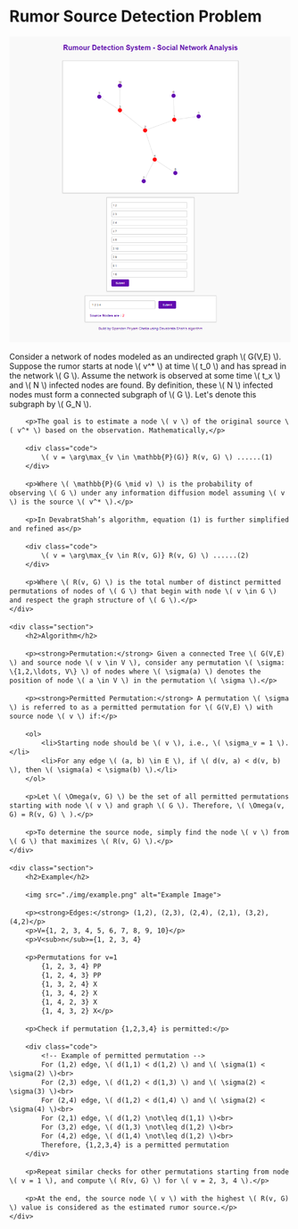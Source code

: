 <div class="section">
        <h1>Rumor Source Detection Problem</h1>
        <img src="./img/sample.png" alt="Sample Image">
        <p>Consider a network of nodes modeled as an undirected graph \( G(V,E) \). Suppose the rumor starts at node \( v^* \) at time \( t_0 \) and has spread in the network \( G \). Assume the network is observed at some time \( t_x \) and \( N \) infected nodes are found. By definition, these \( N \) infected nodes must form a connected subgraph of \( G \). Let's denote this subgraph by \( G_N \).</p>
        
        <p>The goal is to estimate a node \( v \) of the original source \( v^* \) based on the observation. Mathematically,</p>
        
        <div class="code">
            \( v = \arg\max_{v \in \mathbb{P}(G)} R(v, G) \) ......(1)
        </div>

        <p>Where \( \mathbb{P}(G \mid v) \) is the probability of observing \( G \) under any information diffusion model assuming \( v \) is the source \( v^* \).</p>
        
        <p>In DevabratShah’s algorithm, equation (1) is further simplified and refined as</p>

        <div class="code">
            \( v = \arg\max_{v \in R(v, G)} R(v, G) \) ......(2)
        </div>

        <p>Where \( R(v, G) \) is the total number of distinct permitted permutations of nodes of \( G \) that begin with node \( v \in G \) and respect the graph structure of \( G \).</p>
    </div>

    <div class="section">
        <h2>Algorithm</h2>

        <p><strong>Permutation:</strong> Given a connected Tree \( G(V,E) \) and source node \( v \in V \), consider any permutation \( \sigma: \{1,2,\ldots, V\} \) of nodes where \( \sigma(a) \) denotes the position of node \( a \in V \) in the permutation \( \sigma \).</p>

        <p><strong>Permitted Permutation:</strong> A permutation \( \sigma \) is referred to as a permitted permutation for \( G(V,E) \) with source node \( v \) if:</p>

        <ol>
            <li>Starting node should be \( v \), i.e., \( \sigma_v = 1 \).</li>
            <li>For any edge \( (a, b) \in E \), if \( d(v, a) < d(v, b) \), then \( \sigma(a) < \sigma(b) \).</li>
        </ol>

        <p>Let \( \Omega(v, G) \) be the set of all permitted permutations starting with node \( v \) and graph \( G \). Therefore, \( \Omega(v, G) = R(v, G) \ ).</p>

        <p>To determine the source node, simply find the node \( v \) from \( G \) that maximizes \( R(v, G) \).</p>
    </div>

    <div class="section">
        <h2>Example</h2>

        <img src="./img/example.png" alt="Example Image">

        <p><strong>Edges:</strong> (1,2), (2,3), (2,4), (2,1), (3,2), (4,2)</p>
        <p>V={1, 2, 3, 4, 5, 6, 7, 8, 9, 10}</p>
        <p>V<sub>n</sub>={1, 2, 3, 4}

        <p>Permutations for v=1
            {1, 2, 3, 4} PP
            {1, 2, 4, 3} PP
            {1, 3, 2, 4} X
            {1, 3, 4, 2} X
            {1, 4, 2, 3} X
            {1, 4, 3, 2} X</p>

        <p>Check if permutation {1,2,3,4} is permitted:</p>

        <div class="code">
            <!-- Example of permitted permutation -->
            For (1,2) edge, \( d(1,1) < d(1,2) \) and \( \sigma(1) < \sigma(2) \)<br>
            For (2,3) edge, \( d(1,2) < d(1,3) \) and \( \sigma(2) < \sigma(3) \)<br>
            For (2,4) edge, \( d(1,2) < d(1,4) \) and \( \sigma(2) < \sigma(4) \)<br>
            For (2,1) edge, \( d(1,2) \not\leq d(1,1) \)<br>
            For (3,2) edge, \( d(1,3) \not\leq d(1,2) \)<br>
            For (4,2) edge, \( d(1,4) \not\leq d(1,2) \)<br>
            Therefore, {1,2,3,4} is a permitted permutation
        </div>

        <p>Repeat similar checks for other permutations starting from node \( v = 1 \), and compute \( R(v, G) \) for \( v = 2, 3, 4 \).</p>

        <p>At the end, the source node \( v \) with the highest \( R(v, G) \) value is considered as the estimated rumor source.</p>
    </div>